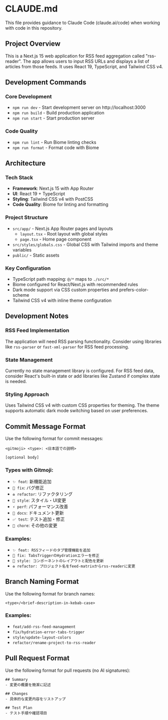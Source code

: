 # CLAUDE.md

This file provides guidance to Claude Code (claude.ai/code) when working with code in this repository.

## Project Overview

This is a Next.js 15 web application for RSS feed aggregation called "rss-reader". The app allows users to input RSS URLs and displays a list of articles from those feeds. It uses React 19, TypeScript, and Tailwind CSS v4.

## Development Commands

### Core Development
- `npm run dev` - Start development server on http://localhost:3000
- `npm run build` - Build production application
- `npm run start` - Start production server

### Code Quality
- `npm run lint` - Run Biome linting checks
- `npm run format` - Format code with Biome

## Architecture

### Tech Stack
- **Framework**: Next.js 15 with App Router
- **UI**: React 19 + TypeScript
- **Styling**: Tailwind CSS v4 with PostCSS
- **Code Quality**: Biome for linting and formatting

### Project Structure
- `src/app/` - Next.js App Router pages and layouts
  - `layout.tsx` - Root layout with global styles
  - `page.tsx` - Home page component
- `src/styles/globals.css` - Global CSS with Tailwind imports and theme variables
- `public/` - Static assets

### Key Configuration
- TypeScript path mapping: `@/*` maps to `./src/*`
- Biome configured for React/Next.js with recommended rules
- Dark mode support via CSS custom properties and prefers-color-scheme
- Tailwind CSS v4 with inline theme configuration

## Development Notes

### RSS Feed Implementation
The application will need RSS parsing functionality. Consider using libraries like `rss-parser` or `fast-xml-parser` for RSS feed processing.

### State Management
Currently no state management library is configured. For RSS feed data, consider React's built-in state or add libraries like Zustand if complex state is needed.

### Styling Approach
Uses Tailwind CSS v4 with custom CSS properties for theming. The theme supports automatic dark mode switching based on user preferences.

## Commit Message Format

Use the following format for commit messages:

```
<gitmoji> <type>: <日本語での説明>

[optional body]
```

### Types with Gitmoji:
- `✨ feat`: 新機能追加
- `🐛 fix`: バグ修正  
- `♻️ refactor`: リファクタリング
- `💄 style`: スタイル・UI変更
- `⚡ perf`: パフォーマンス改善
- `📝 docs`: ドキュメント更新
- `✅ test`: テスト追加・修正
- `🔧 chore`: その他の変更

### Examples:
- `✨ feat: RSSフィードのタブ管理機能を追加`
- `🐛 fix: TabsTriggerのHydrationエラーを修正`
- `💄 style: コンポーネントのレイアウトと配色を更新`
- `♻️ refactor: プロジェクト名をfeed-matrixからrss-readerに変更`

## Branch Naming Format

Use the following format for branch names:

```
<type>/<brief-description-in-kebab-case>
```

### Examples:
- `feat/add-rss-feed-management`
- `fix/hydration-error-tabs-trigger`
- `style/update-layout-colors`
- `refactor/rename-project-to-rss-reader`

## Pull Request Format

Use the following format for pull requests (no AI signatures):

```
## Summary
- 変更の概要を簡潔に記述

## Changes
- 具体的な変更内容をリストアップ

## Test Plan
- テスト手順や確認項目
```
